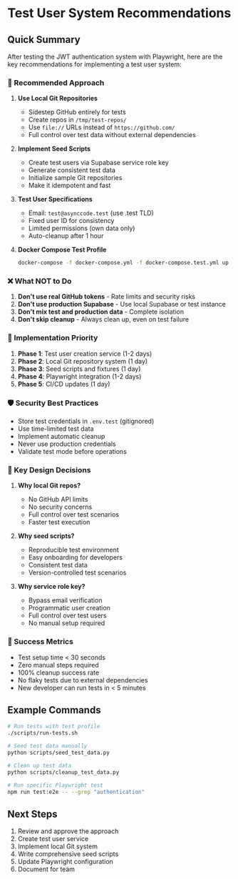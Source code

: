 # Test User System Recommendations

## Quick Summary

After testing the JWT authentication system with Playwright, here are the key recommendations for implementing a test user system:

### 🚀 Recommended Approach

1. **Use Local Git Repositories**
   - Sidestep GitHub entirely for tests
   - Create repos in `/tmp/test-repos/`
   - Use `file://` URLs instead of `https://github.com/`
   - Full control over test data without external dependencies

2. **Implement Seed Scripts**
   - Create test users via Supabase service role key
   - Generate consistent test data
   - Initialize sample Git repositories
   - Make it idempotent and fast

3. **Test User Specifications**
   - Email: `test@asynccode.test` (use .test TLD)
   - Fixed user ID for consistency
   - Limited permissions (own data only)
   - Auto-cleanup after 1 hour

4. **Docker Compose Test Profile**
   ```bash
   docker-compose -f docker-compose.yml -f docker-compose.test.yml up
   ```

### ❌ What NOT to Do

1. **Don't use real GitHub tokens** - Rate limits and security risks
2. **Don't use production Supabase** - Use local Supabase or test instance
3. **Don't mix test and production data** - Complete isolation
4. **Don't skip cleanup** - Always clean up, even on test failure

### 🔧 Implementation Priority

1. **Phase 1**: Test user creation service (1-2 days)
2. **Phase 2**: Local Git repository system (1 day)
3. **Phase 3**: Seed scripts and fixtures (1 day)
4. **Phase 4**: Playwright integration (1-2 days)
5. **Phase 5**: CI/CD updates (1 day)

### 🛡️ Security Best Practices

- Store test credentials in `.env.test` (gitignored)
- Use time-limited test data
- Implement automatic cleanup
- Never use production credentials
- Validate test mode before operations

### 📝 Key Design Decisions

1. **Why local Git repos?**
   - No GitHub API limits
   - No security concerns
   - Full control over test scenarios
   - Faster test execution

2. **Why seed scripts?**
   - Reproducible test environment
   - Easy onboarding for developers
   - Consistent test data
   - Version-controlled test scenarios

3. **Why service role key?**
   - Bypass email verification
   - Programmatic user creation
   - Full control over test users
   - No manual setup required

### 🚦 Success Metrics

- Test setup time < 30 seconds
- Zero manual steps required
- 100% cleanup success rate
- No flaky tests due to external dependencies
- New developer can run tests in < 5 minutes

## Example Commands

```bash
# Run tests with test profile
./scripts/run-tests.sh

# Seed test data manually
python scripts/seed_test_data.py

# Clean up test data
python scripts/cleanup_test_data.py

# Run specific Playwright test
npm run test:e2e -- --grep "authentication"
```

## Next Steps

1. Review and approve the approach
2. Create test user service
3. Implement local Git system
4. Write comprehensive seed scripts
5. Update Playwright configuration
6. Document for team